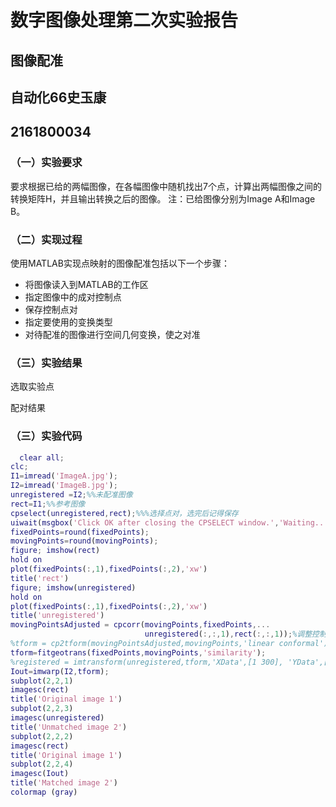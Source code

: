 # 数字图像处理第二次实验报告
## 图像配准
## 自动化66史玉康
## 2161800034

### （一）实验要求
要求根据已给的两幅图像，在各幅图像中随机找出7个点，计算出两幅图像之间的转换矩阵H，并且输出转换之后的图像。
注：已给图像分别为Image A和Image B。
### （二）实现过程
使用MATLAB实现点映射的图像配准包括以下一个步骤：

* 将图像读入到MATLAB的工作区
* 指定图像中的成对控制点
* 保存控制点对
* 指定要使用的变换类型
* 对待配准的图像进行空间几何变换，使之对准

### （三）实验结果
选取实验点



配对结果


### （三）实验代码
```matlab
  clear all;
clc;
I1=imread('ImageA.jpg');
I2=imread('ImageB.jpg');
unregistered =I2;%%未配准图像
rect=I1;%%参考图像
cpselect(unregistered,rect);%%%选择点对，选完后记得保存
uiwait(msgbox('Click OK after closing the CPSELECT window.','Waiting...'));%创建一个按钮，等待用户反映
fixedPoints=round(fixedPoints);
movingPoints=round(movingPoints);
figure; imshow(rect)
hold on
plot(fixedPoints(:,1),fixedPoints(:,2),'xw') 
title('rect')
figure; imshow(unregistered)
hold on
plot(fixedPoints(:,1),fixedPoints(:,2),'xw') 
title('unregistered')
movingPointsAdjusted = cpcorr(movingPoints,fixedPoints,...
                              unregistered(:,:,1),rect(:,:,1));%调整控制点位置
%tform = cp2tform(movingPointsAdjusted,movingPoints,'linear conformal');%%控制点的空间变换
tform=fitgeotrans(fixedPoints,movingPoints,'similarity'); 
%registered = imtransform(unregistered,tform,'XData',[1 300], 'YData',[1 300]);%%对图像进行重采样
Iout=imwarp(I2,tform);   
subplot(2,2,1)
imagesc(rect)
title('Original image 1')
subplot(2,2,3)
imagesc(unregistered)
title('Unmatched image 2')
subplot(2,2,2)
imagesc(rect)
title('Original image 1')
subplot(2,2,4)
imagesc(Iout)
title('Matched image 2')
colormap (gray)

```
